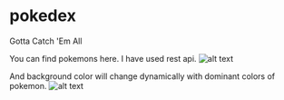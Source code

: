 # pokedex

Gotta Catch 'Em All

You can find pokemons here. I have used rest api. 
![alt text](https://cdn.discordapp.com/attachments/252814654114365441/915571160790470676/main_page.jpg)

And background color will change dynamically with dominant colors of pokemon.
![alt text](https://cdn.discordapp.com/attachments/252814654114365441/915571161042137088/details.jpg)




